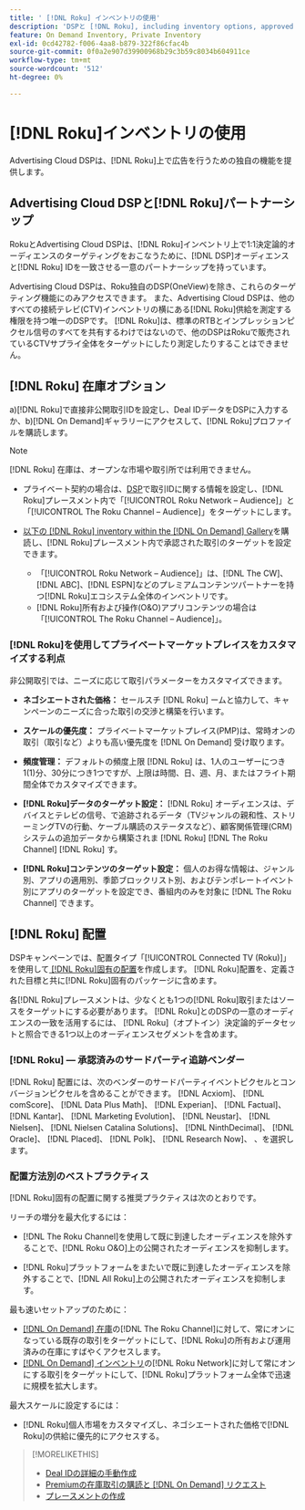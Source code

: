 ```yaml
---
title: ' [!DNL Roku] インベントリの使用'
description: 'DSPと [!DNL Roku], including inventory options, approved third-party tracking vendors, and best practices for [!DNL Roku]固有の配置について説明します。 '
feature: On Demand Inventory, Private Inventory
exl-id: 0cd42782-f006-4aa8-b879-322f86cfac4b
source-git-commit: 0f0a2e907d39900968b29c3b59c8034b604911ce
workflow-type: tm+mt
source-wordcount: '512'
ht-degree: 0%

---
```


# [!DNL Roku]インベントリの使用

Advertising Cloud DSPは、[!DNL Roku]上で広告を行うための独自の機能を提供します。

## Advertising Cloud DSPと[!DNL Roku]パートナーシップ

RokuとAdvertising Cloud DSPは、[!DNL Roku]インベントリ上で1:1決定論的オーディエンスのターゲティングをおこなうために、[!DNL DSP]オーディエンスと[!DNL Roku] IDを一致させる一意のパートナーシップを持っています。

Advertising Cloud DSPは、Roku独自のDSP(OneView)を除き、これらのターゲティング機能にのみアクセスできます。 また、Advertising Cloud DSPは、他のすべての接続テレビ(CTV)インベントリの横にある[!DNL Roku]供給を測定する権限を持つ唯一のDSPです。 [!DNL Roku]は、標準のRTBとインプレッションピクセル信号のすべてを共有するわけではないので、他のDSPはRokuで販売されているCTVサプライ全体をターゲットにしたり測定したりすることはできません。

## [!DNL Roku] 在庫オプション

a)[!DNL Roku]で直接非公開取引IDを設定し、Deal IDデータをDSPに入力するか、b)[!DNL On Demand]ギャラリーにアクセスして、[!DNL Roku]プロファイルを購読します。

>[!NOTE]
>
>[!DNL Roku] 在庫は、オープンな市場や取引所では利用できません。

* プライベート契約の場合は、[DSP](/help/dsp/inventory/deal-id-create.md)で取引IDに関する情報を設定し、[!DNL Roku]プレースメント内で「[!UICONTROL Roku Network – Audience]」と「[!UICONTROL The Roku Channel – Audience]」をターゲットにします。<!-- Or do you target the deal ID?? I see those strings for Roku On Demand inventory. Clarify if all Roku private deals will show up as one or the other of these in Roku Private inventory in Roku placement settings. -->

* [以下の [!DNL Roku] inventory within the [!DNL On Demand] Gallery](/help/dsp/inventory/on-demand-inventory-subscribe.md)を購読し、[!DNL Roku]プレースメント内で承認された取引のターゲットを設定できます。

   * 「[!UICONTROL Roku Network – Audience]」は、[!DNL The CW]、[!DNL ABC]、[!DNL ESPN]などのプレミアムコンテンツパートナーを持つ[!DNL Roku]エコシステム全体のインベントリです。
   * [!DNL Roku]所有および操作(O&amp;O)アプリコンテンツの場合は「[!UICONTROL The Roku Channel – Audience]」。

### [!DNL Roku]を使用してプライベートマーケットプレイスをカスタマイズする利点

非公開取引では、ニーズに応じて取引パラメーターをカスタマイズできます。

* **ネゴシエートされた価格：** セールスチ [!DNL Roku] ームと協力して、キャンペーンのニーズに合った取引の交渉と構築を行います。

* **スケールの優先度：** プライベートマーケットプレイス(PMP)は、常時オンの取引（取引など）よりも高い優先度を [!DNL On Demand] 受け取ります。

* **頻度管理：** デフォルトの頻度上限 [!DNL Roku] は、1人のユーザーにつき1(1)分、30分につき1つですが、上限は時間、日、週、月、またはフライト期間全体でカスタマイズできます。<!-- Within the DSP placement settings? NO - you negotiate this with Roku, but Christine to confirm with Amanda whether you should be able to edit this in placement. -->

* **[!DNL Roku]データのターゲット設定：** [!DNL Roku] オーディエンスは、デバイスとテレビの信号、で追跡されるデータ（TVジャンルの親和性、ストリーミングTVの行動、ケーブル購読のステータスなど）、顧客関係管理(CRM)システムの追加データから構築されま [!DNL Roku]  [!DNL The Roku Channel]  [!DNL Roku] す。

* **[!DNL Roku]コンテンツのターゲット設定：** 個人のお得な情報は、ジャンル別、アプリの適用別、季節ブロックリスト別、およびテンポレートイベント別にアプリのターゲットを設定でき、番組内のみを対象に [!DNL The Roku Channel] できます。

## [!DNL Roku] 配置

DSPキャンペーンでは、配置タイプ「[!UICONTROL Connected TV (Roku)]」を使用して[ [!DNL Roku]固有の配置](/help/dsp/campaign-management/placements/placement-create.md)を作成します。 [!DNL Roku]配置を、定義された目標と共に[!DNL Roku]固有のパッケージに含めます。

各[!DNL Roku]プレースメントは、少なくとも1つの[!DNL Roku]取引またはソースをターゲットにする必要があります。 [!DNL Roku]とのDSPの一意のオーディエンスの一致を活用するには、 [!DNL Roku]（オプトイン）決定論的データセットと照合できる1つ以上のオーディエンスセグメントを含めます。

### [!DNL Roku] — 承認済みのサードパーティ追跡ベンダー

[!DNL Roku] 配置には、次のベンダーのサードパーティイベントピクセルとコンバージョンピクセルを含めることができます。  [!DNL Acxiom]、  [!DNL comScore]、  [!DNL Data Plus Math]、  [!DNL Experian]、  [!DNL Factual]、  [!DNL Kantar]、  [!DNL Marketing Evolution]、  [!DNL Neustar]、  [!DNL Nielsen]、  [!DNL Nielsen Catalina Solutions]、  [!DNL NinthDecimal]、  [!DNL Oracle]、  [!DNL Placed]、  [!DNL Polk]、  [!DNL Research Now]、 、を選択します。

### 配置方法別のベストプラクティス

[!DNL Roku]固有の配置に関する推奨プラクティスは次のとおりです。

リーチの増分を最大化するには：

* [!DNL The Roku Channel]を使用して既に到達したオーディエンスを除外することで、[!DNL Roku O&O]上の公開されたオーディエンスを抑制します。

* [!DNL Roku]プラットフォームをまたいで既に到達したオーディエンスを除外することで、[!DNL All Roku]上の公開されたオーディエンスを抑制します。

最も速いセットアップのために：

* [[!DNL On Demand] 在庫](/help/dsp/inventory/on-demand-inventory-subscribe.md)の[!DNL The Roku Channel]に対して、常にオンになっている既存の取引をターゲットにして、[!DNL Roku]の所有および運用済みの在庫にすばやくアクセスします。
* [[!DNL On Demand] インベントリ](/help/dsp/inventory/on-demand-inventory-subscribe.md)の[!DNL Roku Network]に対して常にオンにする取引をターゲットにして、[!DNL Roku]プラットフォーム全体で迅速に規模を拡大します。

最大スケールに設定するには：

* [!DNL Roku]個人市場をカスタマイズし、ネゴシエートされた価格で[!DNL Roku]の供給に優先的にアクセスする。

>[!MORELIKETHIS]
>
>* [Deal IDの詳細の手動作成](/help/dsp/inventory/deal-id-create.md)
> * [Premiumの在庫取引の購読と [!DNL On Demand] リクエスト](/help/dsp/inventory/on-demand-inventory-subscribe.md)
>* [プレースメントの作成](/help/dsp/campaign-management/placements/placement-create.md)

